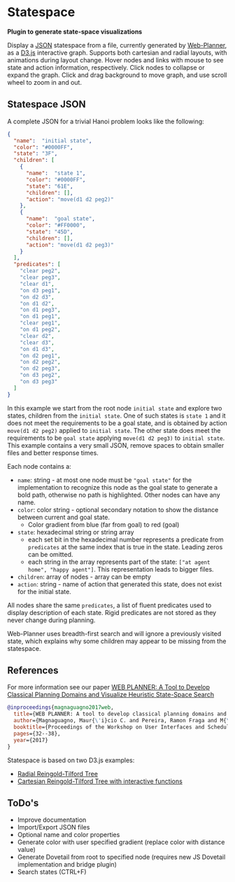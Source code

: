 # Statespace
**Plugin to generate state-space visualizations**

Display a [JSON](https://www.json.org) statespace from a file, currently generated by [Web-Planner](https://web-planner.herokuapp.com), as a [D3.js](https://d3js.org) interactive graph.
Supports both cartesian and radial layouts, with animations during layout change.
Hover nodes and links with mouse to see state and action information, respectively.
Click nodes to collapse or expand the graph.
Click and drag background to move graph, and use scroll wheel to zoom in and out.

## Statespace JSON
A complete JSON for a trivial Hanoi problem looks like the following:
```json
{
  "name":  "initial state",
  "color": "#0000FF",
  "state": "3F",
  "children": [
    {
      "name":  "state 1",
      "color": "#0000FF",
      "state": "61E",
      "children": [],
      "action": "move(d1 d2 peg2)"
    },
    {
      "name":  "goal state",
      "color": "#FF0000",
      "state": "45D",
      "children": [],
      "action": "move(d1 d2 peg3)"
    }
  ],
  "predicates": [
    "clear peg2",
    "clear peg3",
    "clear d1",
    "on d3 peg1",
    "on d2 d3",
    "on d1 d2",
    "on d1 peg3",
    "on d1 peg1",
    "clear peg1",
    "on d1 peg2",
    "clear d2",
    "clear d3",
    "on d1 d3",
    "on d2 peg1",
    "on d2 peg2",
    "on d2 peg3",
    "on d3 peg2",
    "on d3 peg3"
  ]
}
```

In this example we start from the root node ``initial state`` and explore two states, children from the ``initial state``.
One of such states is ``state 1`` and it does not meet the requirements to be a goal state, and is obtained by action ``move(d1 d2 peg2)`` applied to ``initial state``.
The other state does meet the requirements to be ``goal state`` applying ``move(d1 d2 peg3)`` to ``initial state``.
This example contains a very small JSON, remove spaces to obtain smaller files and better response times.

Each node contains a:

- ``name``: string - at most one node must be ``"goal state"`` for the implementation to recognize this node as the goal state to generate a bold path, otherwise no path is highlighted. Other nodes can have any name.
- ``color``: color string - optional secondary notation to show the distance between current and goal state.
    - Color gradient from blue (far from goal) to red (goal)
- ``state``: hexadecimal string or string array
    - each set bit in the hexadecimal number represents a predicate from ``predicates`` at the same index that is true in the state. Leading zeros can be omitted.
    - each string in the array represents part of the state: ``["at agent home", "happy agent"]``. This representation leads to bigger files.
- ``children``: array of nodes - array can be empty
- ``action``: string - name of action that generated this state, does not exist for the initial state.

All nodes share the same ``predicates``, a list of fluent predicates used to display description of each state.
Rigid predicates are not stored as they never change during planning.

Web-Planner uses breadth-first search and will ignore a previously visited state, which explains why some children may appear to be missing from the statespace.

## References
For more information see our paper [WEB PLANNER: A Tool to Develop Classical Planning Domains and Visualize Heuristic State-Space Search](http://icaps17.icaps-conference.org/workshops/UISP/uisp17proceedings.pdf#page=36)
```bibtex
@inproceedings{magnaguagno2017web,
  title={WEB PLANNER: A tool to develop classical planning domains and visualize heuristic state-space search},
  author={Magnaguagno, Maur{\'i}cio C. and Pereira, Ramon Fraga and M{\'o}re, Martin D. and Meneguzzi, Felipe},
  booktitle={Proceedings of the Workshop on User Interfaces and Scheduling and Planning, UISP},
  pages={32--38},
  year={2017}
}
```

Statespace is based on two D3.js examples:

- [Radial Reingold-Tilford Tree](https://bl.ocks.org/mbostock/4063550)
- [Cartesian Reingold-Tilford Tree with interactive functions](https://bl.ocks.org/robschmuecker/7880033)

## ToDo's
- Improve documentation
- Import/Export JSON files
- Optional name and color properties
- Generate color with user specified gradient (replace color with distance value)
- Generate Dovetail from root to specified node (requires new JS Dovetail implementation and bridge plugin)
- Search states (CTRL+F)